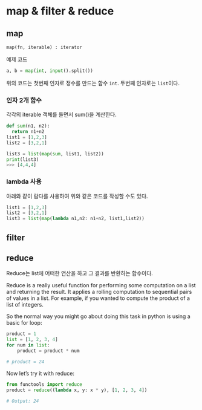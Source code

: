 # map & filter & reduce

## map

`map(fn, iterable) : iterator`

예제 코드

```python
a, b = map(int, input().split())
```

위의 코드는
첫번째 인자로 정수를 만드는 함수 `int`.
두번째 인자로는 `list`이다. 

### 인자 2개 함수

각각의 iterable 객체를 돌면서 sum()을 계산한다. 

```python
def sum(n1, n2):
  return n1+n2
list1 = [1,2,3]
list2 = [3,2,1]

list3 = list(map(sum, list1, list2))
print(list3)
>>> [4,4,4]
```

### lambda 사용

아래와 같이 람다를 사용하여 위와 같은 코드를 작성할 수도 있다.

```python
list1 = [1,2,3]
list2 = [3,2,1]
list3 = list(map(lambda n1,n2: n1+n2, list1,list2))
```

## filter



## reduce

Reduce는 list에 어떠한 연산을 하고 그 결과를 반환하는 함수이다.  

Reduce is a really useful function for performing some computation on a list and returning the result. It applies a rolling computation to sequential pairs of values in a list. For example, if you wanted to compute the product of a list of integers.

So the normal way you might go about doing this task in python is using a basic for loop:

```py
product = 1
list = [1, 2, 3, 4]
for num in list:
    product = product * num

# product = 24
```
Now let’s try it with reduce:

```py
from functools import reduce
product = reduce((lambda x, y: x * y), [1, 2, 3, 4])

# Output: 24
```